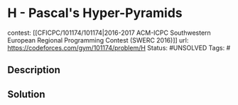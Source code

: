 # H - Pascal's Hyper-Pyramids

contest: [[CFICPC/101174/101174|2016-2017 ACM-ICPC Southwestern European Regional Programming Contest (SWERC 2016)]]
url: https://codeforces.com/gym/101174/problem/H
Status: #UNSOLVED
Tags: #

## Description

## Solution

